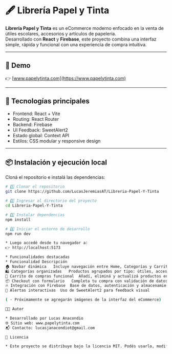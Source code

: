 # 🖋️ Librería Papel y Tinta

**Librería Papel y Tinta** es un eCommerce moderno enfocado en la venta de útiles escolares, accesorios y artículos de papelería.  
Desarrollado con **React** y **Firebase**, este proyecto combina una interfaz simple, rápida y funcional con una experiencia de compra intuitiva.

---

## 🚀 Demo

👉 [www.papelytinta.com](https://www.papelytinta.com)

---

## 🧠 Tecnologías principales

- Frontend: React + Vite
- Routing: React Router
- Backend: Firebase
- UI Feedback: SweetAlert2
- Estado global: Context API
- Estilos: CSS modular y responsive design

---

## 📦 Instalación y ejecución local

Cloná el repositorio e instalá las dependencias:

```bash
# 1️⃣ Clonar el repositorio
git clone https://github.com/LucasJeremiasAT/Libreria-Papel-Y-Tinta

# 2️⃣ Ingresar al directorio del proyecto
cd Libreria-Papel-Y-Tinta

# 3️⃣ Instalar dependencias
npm install

# 4️⃣ Iniciar el entorno de desarrollo
npm run dev

* Luego accedé desde tu navegador a:
👉 http://localhost:5173

* Funcionalidades destacadas
* Funcionalidad	Descripción
🏠 Navbar dinámica	Incluye navegación entre Home, Categorías y Carrito
🛍️ Categorías organizadas	Productos agrupados por tipo: útiles, accesorios y papelería
🛒 Carrito de compras funcional	Añadí, eliminá y actualizá productos en tiempo real
📦 Checkout con formulario	Completa tu compra con validación de datos
🔥 Integración con Firebase	Base de datos, autenticación y almacenamiento
🍬 Alertas interactivas	Uso de SweetAlert2 para feedback visual

( - Próximamente se agregarán imágenes de la interfaz del eCommerce)

👨‍💻 Autor

* Desarrollado por Lucas Anacondio
🌐 Sitio web: www.papelytinta.com
📬 Contacto: lucasjanacondiot@gmail.com

📝 Licencia

* Este proyecto se distribuye bajo la licencia MIT. Podés usarlo, modificarlo y compartirlo libremente.

